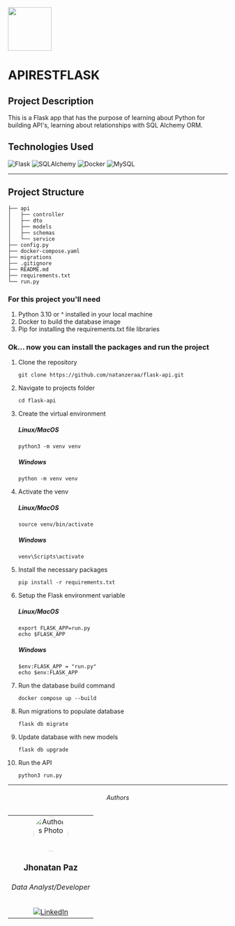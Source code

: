 <img  src="https://flask.palletsprojects.com/en/stable/_images/flask-horizontal.png" height="100" />

# APIRESTFLASK

## Project Description
This is a Flask app that has the purpose of learning about Python for building API's, learning about relationships with SQL Alchemy ORM.

## Technologies Used
![Flask](https://img.shields.io/badge/Flask%20-6DB33F?style=for-the-badge&logo=flask&logoColor=white)
![SQLAlchemy](https://img.shields.io/badge/SQL%20Alchemy-00008B?style=for-the-badge&logo=spring-security&logoColor=white)
![Docker](https://img.shields.io/badge/Docker-2496ED?style=for-the-badge&logo=docker&logoColor=white)
![MySQL](https://img.shields.io/badge/MySQL-4479A1?style=for-the-badge&logo=mysql&logoColor=white)

---

## Project Structure

```
├── api
│   ├── controller
│   ├── dto
│   ├── models
│   ├── schemas
│   └── service
├── config.py
├── docker-compose.yaml
├── migrations
├── .gitignore
├── README.md
├── requirements.txt
└── run.py
```

### For this project you'll need

1. Python 3.10 or ^ installed in your local machine
2. Docker to build the database image
3. Pip for installing the requirements.txt file libraries

### Ok... now you can install the packages and run the project

1. Clone the repository
    ```
    git clone https://github.com/natanzeraa/flask-api.git
    ```
2. Navigate to projects folder
    ```
    cd flask-api
    ```
3. Create the virtual environment
    ##### Linux/MacOS
    ```
    python3 -m venv venv
    ```
    ##### Windows
    ```
    python -m venv venv
    ```
4. Activate the venv
    ##### Linux/MacOS
    ```
    source venv/bin/activate
    ```
    ##### Windows
    ```
    venv\Scripts\activate
    ```
5. Install the necessary packages
    ```
    pip install -r requirements.txt
    ```
6. Setup the Flask environment variable
    ##### Linux/MacOS
    ```
    export FLASK_APP=run.py
    echo $FLASK_APP
    ```
    ##### Windows
    ```
    $env:FLASK_APP = "run.py" 
    echo $env:FLASK_APP
    ```
7. Run the database build command
    ```
    docker compose up --build
    ```
8. Run migrations to populate database
    ```
    flask db migrate
    ```
9. Update database with new models
    ```
    flask db upgrade
    ```
10. Run the API
    ```
    python3 run.py
    ```

---


<div align="center">
<h6>Authors</h6>
    <table>
        <tbody>
            <tr>
                <td>
                    <div align="center">
                    <img src="https://avatars.githubusercontent.com/u/88974466?v=4" alt="Author's Photo" style="border-radius: 50%; width: 80px; height:80px;">
                    <h3>Jhonatan Paz</h3>
                    <h6>Data Analyst/Developer</h6>
                    <a href="https://www.linkedin.com/in/jhonatan-paz/">
                        <img src="https://img.shields.io/badge/LinkedIn-0077B5?style=for-the-badge&logo=linkedin&logoColor=white" alt="LinkedIn">
                    </a>
                    </div>
                </td>
            </tr>
        </tbody>
    </table>
</div>
